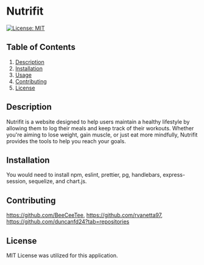 # Nutrifit
  [![License: MIT](https://img.shields.io/badge/License-MIT-yellow.svg)](https://opensource.org/licenses/MIT)

## Table of Contents
1. [Description](#description)
2. [Installation](#installation)
3. [Usage](#usage)
4. [Contributing](#contributing)
5. [License](#license)


## Description
Nutrifit is a website designed to help users maintain a healthy lifestyle by allowing them to log their meals and keep track of their workouts. Whether you're aiming to lose weight, gain muscle, or just eat more mindfully, Nutrifit provides the tools to help you reach your goals.


## Installation

You would need to install npm, eslint, prettier, pg, handlebars, express-session, sequelize, and chart.js.

## Contributing
https://github.com/BeeCeeTee, https://github.com/rvanetta97, https://github.com/duncanfd24?tab=repositories

## License

MIT License was utilized for this application.

